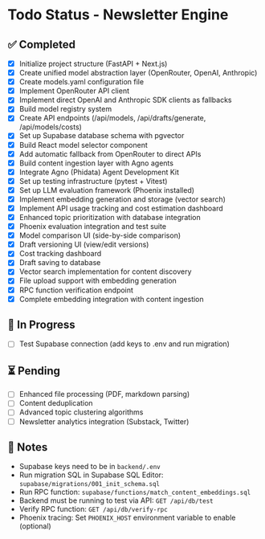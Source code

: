 # Todo Status - Newsletter Engine

## ✅ Completed

- [x] Initialize project structure (FastAPI + Next.js)
- [x] Create unified model abstraction layer (OpenRouter, OpenAI, Anthropic)
- [x] Create models.yaml configuration file
- [x] Implement OpenRouter API client
- [x] Implement direct OpenAI and Anthropic SDK clients as fallbacks
- [x] Build model registry system
- [x] Create API endpoints (/api/models, /api/drafts/generate, /api/models/costs)
- [x] Set up Supabase database schema with pgvector
- [x] Build React model selector component
- [x] Add automatic fallback from OpenRouter to direct APIs
- [x] Build content ingestion layer with Agno agents
- [x] Integrate Agno (Phidata) Agent Development Kit
- [x] Set up testing infrastructure (pytest + Vitest)
- [x] Set up LLM evaluation framework (Phoenix installed)
- [x] Implement embedding generation and storage (vector search)
- [x] Implement API usage tracking and cost estimation dashboard
- [x] Enhanced topic prioritization with database integration
- [x] Phoenix evaluation integration and test suite
- [x] Model comparison UI (side-by-side comparison)
- [x] Draft versioning UI (view/edit versions)
- [x] Cost tracking dashboard
- [x] Draft saving to database
- [x] Vector search implementation for content discovery
- [x] File upload support with embedding generation
- [x] RPC function verification endpoint
- [x] Complete embedding integration with content ingestion

## 🔄 In Progress

- [ ] Test Supabase connection (add keys to .env and run migration)

## ⏳ Pending

- [ ] Enhanced file processing (PDF, markdown parsing)
- [ ] Content deduplication
- [ ] Advanced topic clustering algorithms
- [ ] Newsletter analytics integration (Substack, Twitter)

## 📝 Notes

- Supabase keys need to be in `backend/.env`
- Run migration SQL in Supabase SQL Editor: `supabase/migrations/001_init_schema.sql`
- Run RPC function: `supabase/functions/match_content_embeddings.sql`
- Backend must be running to test via API: `GET /api/db/test`
- Verify RPC function: `GET /api/db/verify-rpc`
- Phoenix tracing: Set `PHOENIX_HOST` environment variable to enable (optional)




